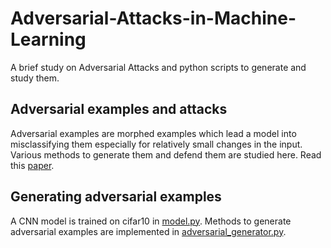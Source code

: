 # Adversarial-Attacks-in-Machine-Learning
A brief study on Adversarial Attacks and python scripts to generate and study them.

## Adversarial examples and attacks
Adversarial examples are morphed examples which lead a model into misclassifying them especially for relatively small changes in the input.
<br>
Various methods to generate them and defend them are studied here. Read this [paper](Adversarial-Attacks-in-Machine-Learning.pdf).

## Generating adversarial examples
A CNN model is trained on cifar10 in [model.py](model.py). Methods to generate adversarial examples are implemented in [adversarial_generator.py](adversarial_generator.py).
